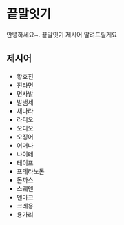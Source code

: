 # 끝말잇기
안녕하세요~. 끝말잇기 제시어 알려드릴게요

## 제시어
- 황효진
- 진라면
- 면사발
- 발냄세
- 새나라
- 라디오
- 오디오
- 오징어
- 어머나
- 나이테
- 테이프
- 프테라노돈
- 돈까스
- 스웨덴
- 덴마크
- 크레용
- 용가리